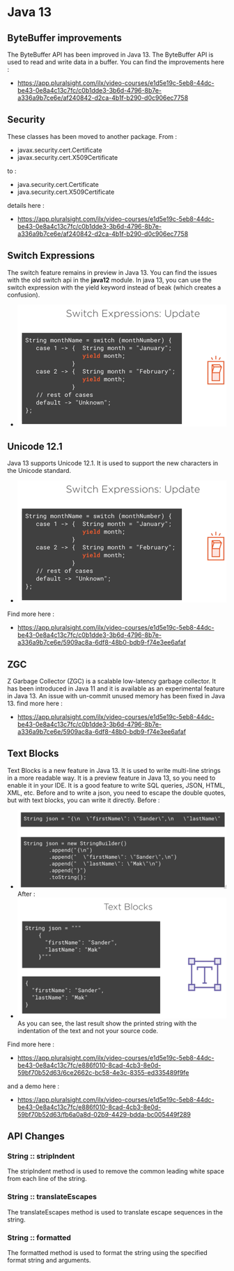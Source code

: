 # Java 13

## ByteBuffer improvements

The ByteBuffer API has been improved in Java 13. The ByteBuffer API is used to read and write data in a buffer.
You can find the improvements here :
- https://app.pluralsight.com/ilx/video-courses/e1d5e19c-5eb8-44dc-be43-0e8a4c13c7fc/c0b1dde3-3b6d-4796-8b7e-a336a9b7ce6e/af240842-d2ca-4b1f-b290-d0c906ec7758

## Security

These classes has been moved to another package. From :
- javax.security.cert.Certificate
- javax.security.cert.X509Certificate

to :
- java.security.cert.Certificate
- java.security.cert.X509Certificate

details here :
- https://app.pluralsight.com/ilx/video-courses/e1d5e19c-5eb8-44dc-be43-0e8a4c13c7fc/c0b1dde3-3b6d-4796-8b7e-a336a9b7ce6e/af240842-d2ca-4b1f-b290-d0c906ec7758

## Switch Expressions

The switch feature remains in preview in Java 13. You can find the issues with the old switch api in the **java12** module.
In java 13, you can use the switch expression with the yield keyword instead of beak (which creates a confusion).
- ![switch.png](images%2Fswitch.png)

## Unicode 12.1

Java 13 supports Unicode 12.1. It is used to support the new characters in the Unicode standard.
- ![switch.png](images%2Fswitch.png)

Find more here : 
- https://app.pluralsight.com/ilx/video-courses/e1d5e19c-5eb8-44dc-be43-0e8a4c13c7fc/c0b1dde3-3b6d-4796-8b7e-a336a9b7ce6e/5909ac8a-6df8-48b0-bdb9-f74e3ee6afaf

## ZGC

Z Garbage Collector (ZGC) is a scalable low-latency garbage collector.
It has been introduced in Java 11 and it is available as an experimental feature in Java 13.
An issue with un-commit unused memory has been fixed in Java 13.
find more here :
- https://app.pluralsight.com/ilx/video-courses/e1d5e19c-5eb8-44dc-be43-0e8a4c13c7fc/c0b1dde3-3b6d-4796-8b7e-a336a9b7ce6e/5909ac8a-6df8-48b0-bdb9-f74e3ee6afaf

## Text Blocks

Text Blocks is a new feature in Java 13. It is used to write multi-line strings in a more readable way.
It is a preview feature in Java 13, so you need to enable it in your IDE.
It is a good feature to write SQL queries, JSON, HTML, XML, etc.
Before and to write a json, you need to escape the double quotes, but with text blocks, you can write it directly.
Before :
- ![text-block-1.png](images%2Ftext-block-1.png)
After :
- ![text-block-2.png](images%2Ftext-block-2.png)
As you can see, the last result show the printed string with the indentation of the text and not your source code.

Find more here :
- https://app.pluralsight.com/ilx/video-courses/e1d5e19c-5eb8-44dc-be43-0e8a4c13c7fc/e886f010-8cad-4cb3-8e0d-59bf70b52d63/6ce2662c-bc58-4e3c-8355-ed335489f9fe

and a demo here :
- https://app.pluralsight.com/ilx/video-courses/e1d5e19c-5eb8-44dc-be43-0e8a4c13c7fc/e886f010-8cad-4cb3-8e0d-59bf70b52d63/fb6a0a8d-02b9-4429-bdda-bc005449f289

## API Changes

### String :: stripIndent

The stripIndent method is used to remove the common leading white space from each line of the string.

### String :: translateEscapes

The translateEscapes method is used to translate escape sequences in the string.

### String :: formatted

The formatted method is used to format the string using the specified format string and arguments.